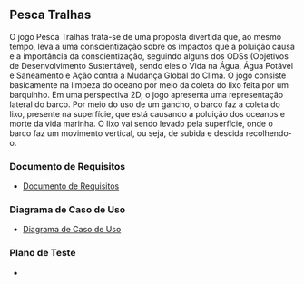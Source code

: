 ## Pesca Tralhas
O jogo Pesca Tralhas trata-se de uma proposta divertida que, ao mesmo tempo, leva a uma conscientização sobre os impactos que a poluição causa e a importância da conscientização, seguindo alguns dos ODSs (Objetivos de Desenvolvimento Sustentável), sendo eles o Vida na Água, Água Potável e Saneamento e Ação contra a Mudança Global do Clima. O jogo consiste basicamente na limpeza do oceano por meio da coleta do lixo feita por um barquinho. Em uma perspectiva 2D, o jogo apresenta uma representação lateral do barco. Por meio do uso de um gancho, o barco faz a coleta do lixo, presente na superfície, que está causando a poluição dos oceanos e morte da vida marinha. O lixo vai sendo levado pela superfície, onde o barco faz um movimento vertical, ou seja, de subida e descida recolhendo-o. 

### Documento de Requisitos 

* <a href="https://docs.google.com/document/d/19AD7eI-OLuJDqzfCT9H19qWbo9fxjCyuHN3CRTVwFOU/edit?usp=sharing" target="_blank" >Documento de Requisitos</a>

### Diagrama de Caso de Uso 

* <a href="https://lucid.app/lucidchart/8c2fc37f-03bd-476c-b8ae-501926bcc09b/edit?viewport_loc=2085%2C-14%2C2847%2C1402%2C0_0&invitationId=inv_2c7571b4-d2bf-4174-a650-f17e11aa1703" target="_blank" >Diagrama de Caso de Uso</a>

### Plano de Teste

* <a href="https://docs.google.com/document/d/1FO-ZlrtynUhW5ADhvnJKIJnZVRrD4iLVByj1ySucxtA/edit?usp=sharing" target="_blank">